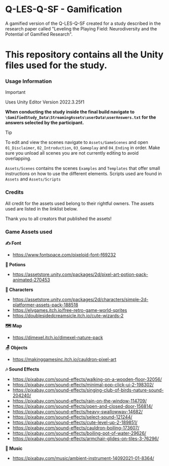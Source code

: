 # Q-LES-Q-SF - Gamification
A gamified version of the Q-LES-Q-SF created for a study described in the research paper called "Leveling the Playing Field: Neurodiversity and the Potential of Gamified Research".

# This repository contains all the Unity files used for the study.

### Usage Information
> [!IMPORTANT]
> Uses Unity Editor Version 2022.3.25f1
> 
> **When conducting the study inside the final build navigate to ```\GamifiedStudy_Data\StreamingAssets\userData\userAnswers.txt``` for the answers selected by the participant.**

> [!TIP]
> To edit and view the scenes navigate to ```Assets/GameScenes``` and open ```01_Disclaimer```, ```02_Introduction```, ```03_Gameplay``` and ```04_Ending``` in order. Make sure you unload all scenes you are not currently editing to avoid overlapping.
> 
> ```Assets/Scenes``` contains the scenes ```Examples``` and ```Templates``` that offer small instructions on how to use the different elements.
> Scripts used are found in ```Assets``` and ```Assets/Scripts```

### Credits

All credit for the assets used belong to their rightful owners. The assets used are listed in the linklist below.

Thank you to all creators that published the assets!

### Game Assets used

**✍️ Font**
- https://www.fontspace.com/pixeloid-font-f69232

**🍹 Potions**
- https://assetstore.unity.com/packages/2d/pixel-art-potion-pack-animated-270453

**🧜 Characters**
- https://assetstore.unity.com/packages/2d/characters/simple-2d-platformer-assets-pack-188518
- https://elvgames.itch.io/free-retro-game-world-sprites
- https://doublesidedcreamsicle.itch.io/cute-wizards-2

**🗺️ Map**
- https://dimexel.itch.io/dimexel-nature-pack

**🪑 Objects**
- https://makinggamesinc.itch.io/cauldron-pixel-art

**🎶 Sound Effects**
- https://pixabay.com/sound-effects/walking-on-a-wooden-floor-32056/
- https://pixabay.com/sound-effects/minimal-pop-click-ui-2-198302/
- https://pixabay.com/sound-effects/singing-club-of-birds-nature-sound-204240/
- https://pixabay.com/sound-effects/rain-on-the-window-114709/
- https://pixabay.com/sound-effects/open-and-closed-door-156814/
- https://pixabay.com/sound-effects/heavy-swallowwav-14682/
- https://pixabay.com/sound-effects/select-sound-121244/
- https://pixabay.com/sound-effects/cute-level-up-2-189851/
- https://pixabay.com/sound-effects/cauldron-boiling-173607/
- https://pixabay.com/sound-effects/boiling-pot-of-water-29626/
- https://pixabay.com/sound-effects/armchair-glides-on-tiles-3-76296/

**🎵 Music**
- https://pixabay.com/music/ambient-instrument-14092021-01-8364/
